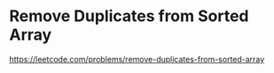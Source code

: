 # Remove Duplicates from Sorted Array

https://leetcode.com/problems/remove-duplicates-from-sorted-array
